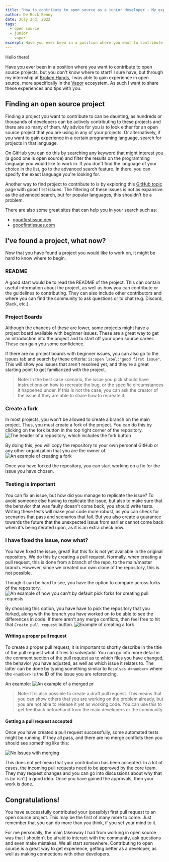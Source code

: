 ```yaml
---
title: "How to contribute to open source as a junior developer - My experience"
author: De Bock Benny
date: July 2nd, 2022
tags: 
  - open source
  - junior
  - vapor
excerpt: Have you ever been in a position where you want to contribute to open source projects, but you don't know where to start? Check out my experiences here!
---
```

Hello there!

Have you ever been in a position where you want to contribute to open source projects, but you don't know where to start? I sure have, but through my internship at [Broken Hands](https://www.brokenhands.io/), I was able to gain experience in open source, more specifically in the [Vapor](https://github.com/vapor/vapor) ecosystem. As such I want to share these experiences and tips with you.

## Finding an open source project

Finding a project you want to contribute to can be daunting, as hundreds or thousands of developers can be actively contributing to these projects and there are so many of them. My advice for you is to look either for an open source project that you are using in any of your projects. Or alternatively, if you want to gain experience in a certain programming language, search for projects in that language.

On GitHub you can do this by searching any keyword that might interest you (a good one is open source) and filter the results on the programming language you would like to work in. If you don't find the language of your choice in the list, go to the advanced search feature. In there, you can specify the exact language you're looking for. 

Another way to find project to contribute to is by exploring this [GitHub topic](https://github.com/topics/good-first-issue) page with good first issues. The filtering of these issues is not as expansive as the advanced search, but for popular languages, this shouldn't be a problem.

There are also some great sites that can help you in your search such as:
- [goodfirstissue.dev](https://goodfirstissue.dev/) 
- [goodfirstissues.com](https://goodfirstissues.com/) 

## I've found a project, what now?

Now that you have found a project you would like to work on, it might be hard to know where to begin.

### README

A good start would be to read the README of the project. This can contain useful information about the project, as well as how you can contribute or the guidelines to contributing. They can also include other contributors and where you can find the community to ask questions or to chat (e.g. Discord, Slack, etc.).

### Project Boards

Although the chances of these are lower, some projects might have a project board available with beginner issues. These are a great way to get an introduction into the project and to start off your open source career. These can gain you some confidence.

If there are no project boards with beginner issues, you can also go to the issues tab and search by these criteria: `is:open label:"good first issue"`. This will show you issues that aren't resolved yet, and they're a great starting point to get familiarized with the project.

> Note: In the best case scenario, the issue you pick should have instructions on how to recreate the bug, or the specific circumstances it happened under. If this is not the case, you can ask the creator of the issue if they are able to share how to recreate it.

### Create a fork

In most projects, you won't be allowed to create a branch on the main project. Thus, you must create a fork of the project. You can do this by clicking on the fork button in the top right corner of the repository.
![The header of a repository, which includes the fork button](https://dev-to-uploads.s3.amazonaws.com/uploads/articles/3kzhowtsumaswu55u478.png)

By doing this, you will copy the repository to your own personal GitHub or any other organization that you are the owner of.
![An example of creating a fork](https://dev-to-uploads.s3.amazonaws.com/uploads/articles/6saxrhvrkygckl6vvbpk.png)

Once you have forked the repository, you can start working on a fix for the issue you have chosen.

### Testing is important

You can fix an issue, but how did you manage to replicate the issue? To avoid someone else having to replicate the issue, but also to make sure that the behavior that was faulty doesn't come back, you should write tests. Writing these tests will make your code more robust, as you can check for scenarios that pass and scenarios that fail. But you also create a guarantee towards the future that the unexpected issue from earlier cannot come back when it's being iterated upon, as it is an extra check now.

### I have fixed the issue, now what?

You have fixed the issue, great! But this fix is not yet available in the original repository. We do this by creating a pull request. Normally, when creating a pull request, this is done from a branch of the repo, to the main/master branch. However, since we created our own clone of the repository, this is not possible.  

Though it can be hard to see, you have the option to compare across forks of the repository.
![An example of how you can't by default pick forks for creating pull requests](https://dev-to-uploads.s3.amazonaws.com/uploads/articles/hzhbh8tkfl3sdfwi6pwj.png)

By choosing this option, you have have to pick the repository that you forked, along with the branch you have worked on to be able to see the differences in code. If there aren't any merge conflicts, then feel free to hit that `Create pull request` button.
![Example of creating a fork](https://dev-to-uploads.s3.amazonaws.com/uploads/articles/5so7ex4bilqrhh60ypgw.png)

#### Writing a proper pull request

To create a proper pull request, it is important to shortly describe in the title of the pull request what it tries to solve/add. You can go into more detail in the comment section of the pull request as to which files you have changed, the behavior you have adjusted, as well as which issue it relates to. The latter can be done by typing something similar to `Resolves #<number>` where the `<number>` is the ID of the issue you are referencing.

An example:
![An example of a merged pr](https://dev-to-uploads.s3.amazonaws.com/uploads/articles/vz3579zzyo5lb3tvuhvd.png)
 
> Note: It is also possible to create a draft pull request. This means that you can show others that you are working on the problem already, but you are not able to release it yet as working code. You can use this to get feedback beforehand from the main developers or the community.

#### Getting a pull request accepted

Once you have created a pull request successfully, some automated tests might be running. If they all pass, and there are no merge conflicts then you should see something like this:

![No Issues with merging](https://dev-to-uploads.s3.amazonaws.com/uploads/articles/4hut3pj4xgmfjx7qijsf.png)

This does not yet mean that your contribution has been accepted. In a lot of cases, the incoming pull requests need to be approved by the core team. They may request changes and you can go into discussions about why that is (or isn't) a good idea. Once you have gained the approvals, then your work is done.
 
## Congratulations!

You have successfully contributed your (possibly) first pull request to an open source project. This may be the first of many more to come. Just remember that you can do more than you think, if you set your mind to it. 

For me personally, the main takeaway I had from working in open source was that I shouldn't be afraid to interact with the community, ask questions and even make mistakes. We all start somewhere. Contributing to open source is a great way to get experience, getting better as a developer, as well as making connections with other developers.
